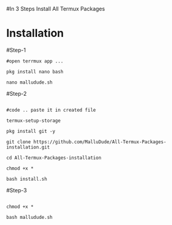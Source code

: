 #In 3 Steps Install All Termux Packages 


# Installation 

#Step-1

```
#open terrmux app ...

pkg install nano bash

nano malludude.sh

```
#Step-2
```

#code .. paste it in created file 

termux-setup-storage 

pkg install git -y

git clone https://github.com/MalluDude/All-Termux-Packages-installation.git

cd All-Termux-Packages-installation 

chmod +x *

bash install.sh

```
#Step-3
```

chmod +x *

bash malludude.sh

```
